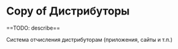 # Copy of Дистрибуторы

==TODO: describe==

Система отчисления дистрибуторам (приложения, сайты и т.п.)